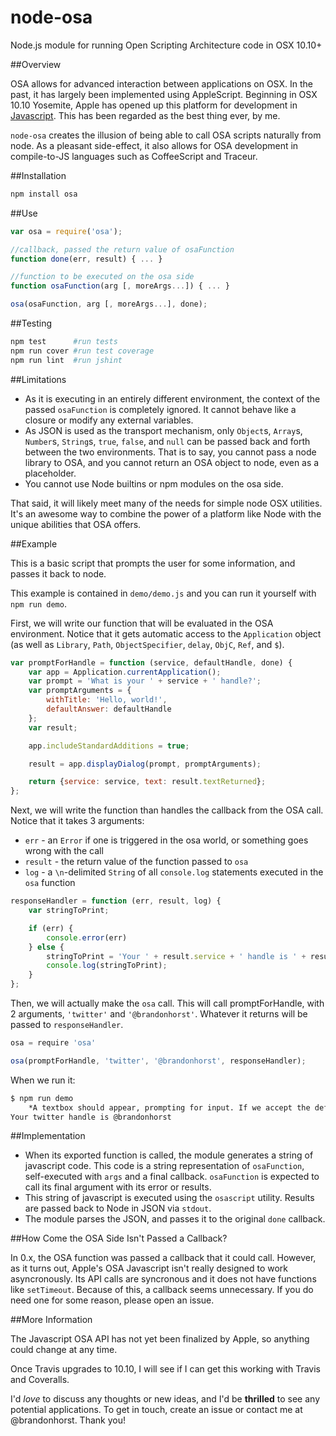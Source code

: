 node-osa
========

Node.js module for running Open Scripting Architecture code in OSX 10.10+

##Overview

OSA allows for advanced interaction between applications on OSX. In the past, it has largely been implemented using AppleScript. Beginning in OSX 10.10 Yosemite, Apple has opened up this platform for development in [Javascript](https://developer.apple.com/library/prerelease/mac/releasenotes/InterapplicationCommunication/RN-JavaScriptForAutomation/index.html#//apple_ref/doc/uid/TP40014508). This has been regarded as the best thing ever, by me.

`node-osa` creates the illusion of being able to call OSA scripts naturally from node. As a pleasant side-effect, it also allows for OSA development in compile-to-JS languages such as CoffeeScript and Traceur.

##Installation

```bash
npm install osa
```

##Use

```javascript
var osa = require('osa');

//callback, passed the return value of osaFunction
function done(err, result) { ... }

//function to be executed on the osa side
function osaFunction(arg [, moreArgs...]) { ... }

osa(osaFunction, arg [, moreArgs...], done);
```
##Testing

```bash
npm test      #run tests
npm run cover #run test coverage
npm run lint  #run jshint
```

##Limitations

- As it is executing in an entirely different environment, the context of the passed `osaFunction` is completely ignored. It cannot behave like a closure or modify any external variables.
- As JSON is used as the transport mechanism, only `Object`s, `Array`s, `Number`s, `String`s, `true`, `false`, and `null` can be passed back and forth between the two environments. That is to say, you cannot pass a node library to OSA, and you cannot return an OSA object to node, even as a placeholder.
- You cannot use Node builtins or npm modules on the osa side.

That said, it will likely meet many of the needs for simple node OSX utilities. It's an awesome way to combine the power of a platform like Node with the unique abilities that OSA offers.

##Example

This is a basic script that prompts the user for some information, and passes it back to node.

This example is contained in `demo/demo.js` and you can run it yourself with `npm run demo`.

First, we will write our function that will be evaluated in the OSA environment. Notice that it gets automatic access to the `Application` object (as well as `Library`, `Path`, `ObjectSpecifier`, `delay`, `ObjC`, `Ref`, and `$`).

```javascript
var promptForHandle = function (service, defaultHandle, done) {
	var app = Application.currentApplication();
	var prompt = 'What is your ' + service + ' handle?';
	var promptArguments = {
		withTitle: 'Hello, world!',
		defaultAnswer: defaultHandle
	};
	var result;

	app.includeStandardAdditions = true;

	result = app.displayDialog(prompt, promptArguments);

	return {service: service, text: result.textReturned};
};
```

Next, we will write the function than handles the callback from the OSA call. Notice that it takes 3 arguments:

- `err` - an `Error` if one is triggered in the osa world, or something goes wrong with the call
- `result` - the return value of the function passed to `osa`
- `log` - a `\n`-delimited `String` of all `console.log` statements executed in the `osa` function

```javascript
responseHandler = function (err, result, log) {
	var stringToPrint;

	if (err) {
		console.error(err)
	} else {
		stringToPrint = 'Your ' + result.service + ' handle is ' + result.text;
		console.log(stringToPrint);
	}
};
```

Then, we will actually make the `osa` call. This will call promptForHandle, with 2 arguments, `'twitter'` and `'@brandonhorst'`. Whatever it returns will be passed to `responseHandler`.

```javascript
osa = require 'osa'

osa(promptForHandle, 'twitter', '@brandonhorst', responseHandler);
```

When we run it:

```bash
$ npm run demo
	*A textbox should appear, prompting for input. If we accept the default...*
Your twitter handle is @brandonhorst
```

##Implementation

- When its exported function is called, the module generates a string of javascript code. This code is a string representation of `osaFunction`, self-executed with `args` and a final callback. `osaFunction` is expected to call its final argument with its error or results.
- This string of javascript is executed using the `osascript` utility. Results are passed back to Node in JSON via `stdout`.
- The module parses the JSON, and passes it to the original `done` callback.

##How Come the OSA Side Isn't Passed a Callback?

In 0.x, the OSA function was passed a callback that it could call. However, as it turns out, Apple's OSA Javascript isn't really designed to work asyncronously. Its API calls are syncronous and it does not have functions like `setTimeout`. Because of this, a callback seems unnecessary. If you do need one for some reason, please open an issue.

##More Information

The Javascript OSA API has not yet been finalized by Apple, so anything could change at any time.

Once Travis upgrades to 10.10, I will see if I can get this working with Travis and Coveralls.

I'd *love* to discuss any thoughts or new ideas, and I'd be **thrilled** to see any potential applications. To get in touch, create an issue or contact me at @brandonhorst. Thank you!
